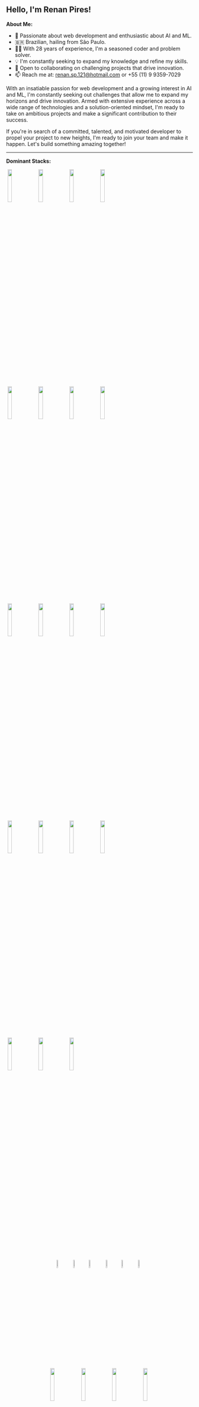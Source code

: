 ## Hello, I'm Renan Pires!

**About Me:**

- 🚀 Passionate about web development and enthusiastic about AI and ML.
- 🇧🇷 Brazilian, hailing from São Paulo.
- 👨‍💻 With 28 years of experience, I'm a seasoned coder and problem solver.
- 💡 I'm constantly seeking to expand my knowledge and refine my skills.
- 🤝 Open to collaborating on challenging projects that drive innovation.
- 📫 Reach me at: renan.sp.121@hotmail.com or +55 (11) 9 9359-7029

With an insatiable passion for web development and a growing interest in AI and ML, I'm constantly seeking out challenges that allow me to expand my horizons and drive innovation. Armed with extensive experience across a wide range of technologies and a solution-oriented mindset, I'm ready to take on ambitious projects and make a significant contribution to their success.

If you're in search of a committed, talented, and motivated developer to propel your project to new heights, I'm ready to join your team and make it happen. Let's build something amazing together!

---

**Dominant Stacks:**

<p>
 <code><img width="15%" src="https://www.vectorlogo.zone/logos/javascript/javascript-ar21.svg"></code>
 <code><img width="15%" src="https://www.vectorlogo.zone/logos/typescriptlang/typescriptlang-ar21.svg"></code>
 <code><img width="15%" src="https://www.vectorlogo.zone/logos/python/python-ar21.svg"></code>
 <code><img width="15%" src="https://www.vectorlogo.zone/logos/java/java-ar21.svg"></code>
 <br />
 <code><img width="15%" src="https://www.vectorlogo.zone/logos/reactjs/reactjs-ar21.svg"></code>
 <code><img width="15%" src="https://www.vectorlogo.zone/logos/angular/angular-ar21.svg"></code>
 <code><img width="15%" src="https://www.vectorlogo.zone/logos/tailwindcss/tailwindcss-ar21.svg"></code>
 <code><img width="15%" src="https://www.vectorlogo.zone/logos/getbootstrap/getbootstrap-ar21.svg"></code>
 <br />
 <code><img width="15%" src="https://www.vectorlogo.zone/logos/nodejs/nodejs-ar21.svg"></code>
 <code><img width="15%" src="https://www.vectorlogo.zone/logos/expressjs/expressjs-ar21.svg"></code>
 <code><img width="15%" src="https://www.vectorlogo.zone/logos/djangoproject/djangoproject-ar21.svg"></code>
 <code><img width="15%" src="https://www.vectorlogo.zone/logos/pocoo_flask/pocoo_flask-ar21.svg"></code>
 <br />
 <code><img width="15%" src="https://www.vectorlogo.zone/logos/mysql/mysql-ar21.svg"></code>
 <code><img width="15%" src="https://www.vectorlogo.zone/logos/postgresql/postgresql-ar21.svg"></code>
 <code><img width="15%" src="https://www.vectorlogo.zone/logos/mongodb/mongodb-ar21.svg"></code>
 <code><img width="15%" src="https://www.vectorlogo.zone/logos/sqlite/sqlite-ar21.svg"></code>
  <br />
 <code><img width="15%" src="https://www.vectorlogo.zone/logos/docker/docker-ar21.svg"></code>
 <code><img width="15%" src="https://www.vectorlogo.zone/logos/kubernetes/kubernetes-ar21.svg"></code>
 <code><img width="15%" src="https://www.vectorlogo.zone/logos/nginx/nginx-ar21.svg"></code>
 <br />
 <code><div style="text-align: center;"><img width="7.5%" src="https://www.vectorlogo.zone/logos/amazon_aws/amazon_aws-ar21.svg"></code>
 <code><img width="7.5%" src="https://www.vectorlogo.zone/logos/amazon_ecs/amazon_ecs-icon.svg"></code>
 <code><img width="7.5%" src="https://www.vectorlogo.zone/logos/amazon_kinesis/amazon_kinesis-icon.svg"></code>
 <code><img width="7.5%" src="https://www.vectorlogo.zone/logos/amazon_eks/amazon_eks-icon.svg"></code>
 <code><img width="7.5%" src="https://www.vectorlogo.zone/logos/amazon_awslambda/amazon_awslambda-icon.svg"></code>
 <code><img width="7.5%" src="https://www.vectorlogo.zone/logos/amazon_cloudwatch/amazon_cloudwatch-icon.svg"></code>
 <br />
 <code><img width="15%" src="https://www.vectorlogo.zone/logos/git-scm/git-scm-ar21.svg"></code>
 <code><img width="15%" src="https://www.vectorlogo.zone/logos/oracle/oracle-ar21.svg"></code>
 <code><img width="15%" src="https://upload.vectorlogo.zone/logos/nextjs/images/271afdac-aad3-4712-89fd-a25f63fd6dd4.svg"></code>
 <code><img width="15%" src="https://www.vectorlogo.zone/logos/jenkins/jenkins-official.svg"></code>
 <br />
 <code><img width="15%" src="https://www.vectorlogo.zone/logos/npmjs/npmjs-ar21.svg"></code>
 <code><img width="15%" src="https://www.vectorlogo.zone/logos/yarnpkg/yarnpkg-ar21.svg"></code>
 <code><img width="15%" src="https://www.vectorlogo.zone/logos/ionicframework/ionicframework-ar21.svg"></code>
 <code><img width="15%" src="https://www.vectorlogo.zone/logos/sass-lang/sass-lang-ar21.svg"></code>
</p>
